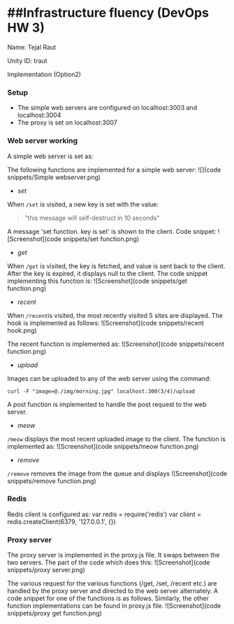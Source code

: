 ##Infrastructure fluency (DevOps HW 3)
=========================
Name: Tejal Raut

Unity ID: traut

Implementation (Option2)

### Setup

* The simple web servers are configured on localhost:3003 and localhost:3004
* The proxy is set on localhost:3007

### Web server working
A simple web server is set as:

The following functions are implemented for a simple web server:
![](code snippets/Simple webserver.png)

* *set*

When `/set` is visited, a new key is set with the value:
> "this message will self-destruct in 10 seconds"

A message 'set function. key is set' is shown to the client. Code snippet:
![Screenshot](code snippets/set function.png)


* *get*

When `/get` is visited, the key is fetched, and value is sent back to the client. After the key is expired, it displays null to the client. The code snippet implementing this function is:
![Screenshot](code snippets/get function.png)

* *recent*

When `/recent`is visited, the most recently visited 5 sites are displayed. The hook is implemented as follows:
![Screenshot](code snippets/recent hook.png)

The recent function is implemented as:
![Screenshot](code snippets/recent function.png)


* *upload*

Images can be uploaded to any of the web server using the command:
	
	curl -F "image=@./img/morning.jpg" localhost:300(3/4)/upload

A post function is implemented to handle the post request to the web server.

* *meow*

`/meow` displays the most recent uploaded image to the client. The function is implemented as:
![Screenshot](code snippets/meow function.png)


* *remove*

`/remove` removes the image from the queue and displays 
![Screenshot](code snippets/remove function.png)

### Redis
Redis client is configured as:
	var redis = require('redis')
	var client = redis.createClient(6379, '127.0.0.1', {})


### Proxy server

The proxy server is implemented in the proxy.js file. It swaps between the two servers. The part of the code which does this:
![Screenshot](code snippets/proxy server.png)

The various request for the various functions (/get, /set, /recent etc.) are handled by the proxy server and directed to the web server alternately. A code snippet for one of the functions is as follows. Similarly, the other function implementations can be found in proxy.js file.
![Screenshot](code snippets/proxy get function.png)
